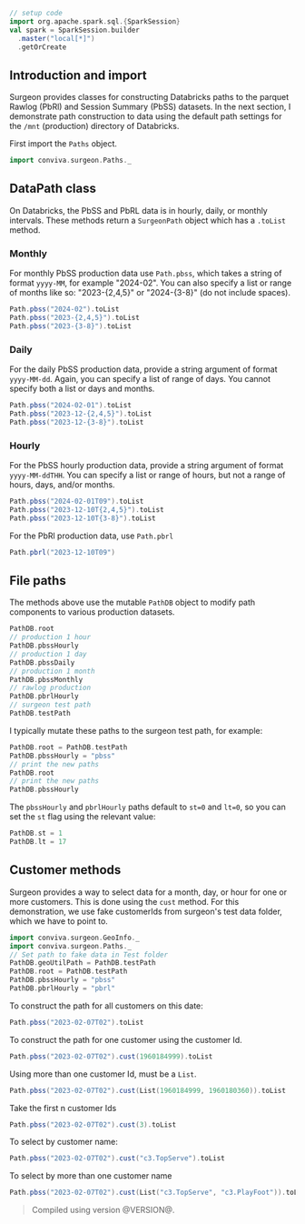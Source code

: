 ```scala mdoc
// setup code
import org.apache.spark.sql.{SparkSession}
val spark = SparkSession.builder
  .master("local[*]")
  .getOrCreate
```


## Introduction and import

Surgeon provides classes for constructing Databricks paths to the parquet Rawlog (PbRl) and
Session Summary (PbSS) datasets. In the next section, I demonstrate path construction to data using the default path settings for  the `/mnt` (production)  directory of Databricks.

First import the `Paths` object. 

```scala mdoc 
import conviva.surgeon.Paths._
```

## DataPath class

On Databricks, the PbSS and PbRL data is in hourly, daily, or monthly intervals. These methods return a `SurgeonPath` object which has a `.toList` method.

### Monthly 
For monthly PbSS production data use `Path.pbss`, which takes a string of format `yyyy-MM`, for example "2024-02". You can also specify a list or range of months like so: "2023-{2,4,5}" or "2024-{3-8}" (do not include spaces).

```scala mdoc
Path.pbss("2024-02").toList
Path.pbss("2023-{2,4,5}").toList
Path.pbss("2023-{3-8}").toList
```

### Daily

For the daily PbSS production data, provide a string argument of format
`yyyy-MM-dd`. Again, you can specify a list of range of days. You cannot
specify both a list or days and months. 

```scala mdoc 
Path.pbss("2024-02-01").toList
Path.pbss("2023-12-{2,4,5}").toList
Path.pbss("2023-12-{3-8}").toList
```

### Hourly

For the PbSS hourly production data, provide a string argument of format
`yyyy-MM-ddTHH`. You can specify a list or range of hours, but not a range of hours, days,
and/or months. 

```scala mdoc 
Path.pbss("2024-02-01T09").toList
Path.pbss("2023-12-10T{2,4,5}").toList
Path.pbss("2023-12-10T{3-8}").toList
```
For the PbRl production data, use `Path.pbrl`

```scala mdoc 
Path.pbrl("2023-12-10T09")
```

## File paths

The methods above use the mutable `PathDB` object to modify path components to various production datasets.

```scala mdoc 
PathDB.root
// production 1 hour
PathDB.pbssHourly    
// production 1 day   
PathDB.pbssDaily     
// production 1 month
PathDB.pbssMonthly   
// rawlog production
PathDB.pbrlHourly    
// surgeon test path
PathDB.testPath      
```

I typically mutate these paths to the surgeon test path, for example:

```scala mdoc
PathDB.root = PathDB.testPath 
PathDB.pbssHourly = "pbss"    
// print the new paths
PathDB.root                   
// print the new paths
PathDB.pbssHourly             
```



The `pbssHourly` and `pbrlHourly`  paths default to `st=0` and `lt=0`, so you can set the `st`
flag using the relevant value:

```scala mdoc 
PathDB.st = 1
PathDB.lt = 17
```

## Customer methods

Surgeon provides a way to select data for a month, day, or hour for one or more
customers. This is done using the `cust` method. For this demonstration, we use
fake customerIds from surgeon's test data folder, which we have to point to.

```scala mdoc
import conviva.surgeon.GeoInfo._
import conviva.surgeon.Paths._
// Set path to fake data in Test folder
PathDB.geoUtilPath = PathDB.testPath
PathDB.root = PathDB.testPath
PathDB.pbssHourly = "pbss"
PathDB.pbrlHourly = "pbrl"
```

 To construct the path for all customers on this date:
```scala mdoc
Path.pbss("2023-02-07T02").toList
```

To construct the path for one customer using the customer Id. 
```scala mdoc
Path.pbss("2023-02-07T02").cust(1960184999).toList
```
Using more than one customer Id, must be a `List`.
```scala mdoc
Path.pbss("2023-02-07T02").cust(List(1960184999, 1960180360)).toList
```
Take the first n customer Ids
```scala mdoc
Path.pbss("2023-02-07T02").cust(3).toList
```
To select by customer name:
```scala mdoc
Path.pbss("2023-02-07T02").cust("c3.TopServe").toList
```
To select by more than one customer name 
```scala mdoc
Path.pbss("2023-02-07T02").cust(List("c3.TopServe", "c3.PlayFoot")).toList
``` 

> Compiled using version @VERSION@. 
